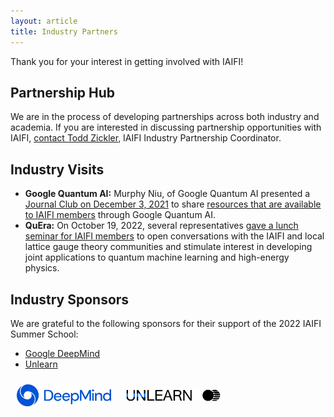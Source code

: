 ```yaml
---
layout: article
title: Industry Partners
---
```


Thank you for your interest in getting involved with IAIFI! 

## Partnership Hub
We are in the process of developing partnerships across both industry and academia. If you are interested in discussing partnership opportunities with IAIFI, [contact Todd Zickler](mailto:zickler@seas.harvard.edu), IAIFI Industry Partnership Coordinator. 

## Industry Visits

* **Google Quantum AI:** Murphy Niu, of Google Quantum AI presented a [Journal Club on December 3, 2021](/journal-club.html#fall-2021-journal-clubs) to share [resources that are available to IAIFI members](https://docs.google.com/document/d/1Xq5buOxookA7kqecAyUVQC1ug5B-Iar_jGqjbKBzF7I/edit?usp=sharing) through Google Quantum AI. 
* **QuEra:** On October 19, 2022, several representatives [gave a lunch seminar for IAIFI members](https://docs.google.com/document/d/1P8tzwI_lrZTrBtxPT2ajmDxA27xRTCCJnVaYSMXu62g/edit?usp=sharing) to open conversations with the IAIFI and local lattice gauge theory communities and stimulate interest in developing joint applications to quantum machine learning and high-energy physics. 

## Industry Sponsors
We are grateful to the following sponsors for their support of the 2022 IAIFI Summer School:
* [Google DeepMind](https://www.deepmind.com)
* [Unlearn](https://www.unlearn.ai)

<img src="images/deepmind-logo.jpg" align="center" style="max-width:10355px;width:30%" hspace="10" vspace="10"> <img src="images/unlearn_logo_color.jpg" align="center" style="max-width:8080px;width:30%" hspace="10" vspace="10"> 
